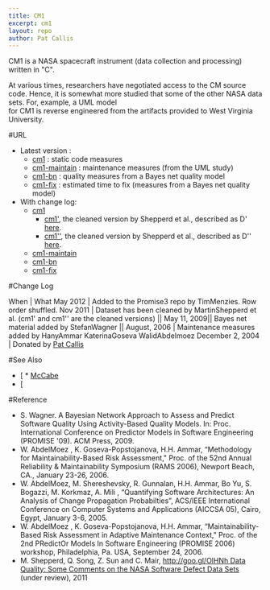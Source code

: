 ```yaml
---
title: CM1
excerpt: cm1
layout: repo
author: Pat Callis
---
```



CM1 is a NASA spacecraft instrument (data collection and processing) written in "C".


At various times, researchers have negotiated access to the CM source code. Hence, it is somewhat more studied that some of the other NASA data sets. For, example, a UML model  
for CM1 is reverse engineered from the artifacts provided to West Virginia University.


#URL

  * Latest version :
    * [cm1](https://terapromise.csc.ncsu.edu:8443/svn/repo/defect/mccabehalsted/cm/cm1/) : static code measures
    * [cm1-maintain](https://terapromise.csc.ncsu.edu:8443/svn/repo/defect/mccabehalsted/cm/cm1-maintain)  : maintenance measures (from the UML study)
    * [cm1-bn](https://terapromise.csc.ncsu.edu:8443/svn/repo/defect/mccabehalsted/cm/cm1-bn) : quality measures from a Bayes net quality model
    * [cm1-fix](https://terapromise.csc.ncsu.edu:8443/svn/repo/defect/mccabehalsted/cm/cm1-fix) : estimated time to fix (measures from a Bayes net quality model)
  * With change log:
    * [cm1](https://terapromise.csc.ncsu.edu:8443/svn/repo/defect/mccabehalsted/cm/cm1)
      * [cm1'](https://terapromise.csc.ncsu.edu:8443/svn/repo/defect/mccabehalsted/cm/cm1/d), the cleaned version by Shepperd et al., described as D' [here](http://nasa-softwaredefectdatasets.wikispaces.com/home).
      * [cm1''](https://terapromise.csc.ncsu.edu:8443/svn/repo/defect/mccabehalsted/cm/cm1/dd), the cleaned version by Shepperd et al., described as D'' [here](http://nasa-softwaredefectdatasets.wikispaces.com/home).
    * [cm1-maintain](https://terapromise.csc.ncsu.edu:8443/svn/repo/defect/mccabehalsted/cm/cm1-maintain)
    * [cm1-bn](https://terapromise.csc.ncsu.edu:8443/svn/repo/defect/mccabehalsted/cm/cm1-bn)
    * [cm1-fix](https://terapromise.csc.ncsu.edu:8443/svn/repo/defect/mccabehalsted/cm/cm1-fix)

#Change Log

When | What
May 2012 | Added to the Promise3 repo by TimMenzies. Row order shuffled.
Nov 2011 | Dataset has been cleaned by MartinShepperd et al. (cm1' and cm1'' are the cleaned versions)
|| May 11, 2009|| Bayes net material added by StefanWagner ||
August, 2006 | Maintenance measures added by HanyAmmar KaterinaGoseva WalidAbdelmoez
December 2, 2004 | Donated by [Pat Callis](PatCallis)


#See Also

  * [ * [McCabe](ShortTutorialOnDefectPrediction]
)
  * [

#Reference

  *  S. Wagner. A Bayesian Network Approach to Assess and Predict Software Quality Using Activity-Based Quality Models. In: Proc.  International Conference on Predictor Models in Software Engineering (PROMISE '09). ACM Press, 2009.
   *	W. AbdelMoez , K. Goseva-Popstojanova, H.H. Ammar,  “Methodology for Maintainability-Based Risk Assessment,"  Proc. of the 52nd   Annual Reliability & Maintainability Symposium (RAMS 2006),  Newport Beach, CA., January 23-26, 2006.
  * W. AbdelMoez, M. Shereshevsky, R. Gunnalan, H.H. Ammar, Bo Yu,  S. Bogazzi, M. Korkmaz,  A. Mili , “Quantifying Software Architectures:  An Analysis of Change Propagation Probabilties”, ACS/IEEE International  Conference on Computer Systems and Applications (AICCSA 05), Cairo,  Egypt, January 3-6, 2005.
  *	W. AbdelMoez , K. Goseva-Popstojanova, H.H. Ammar,  “Maintainability-Based  Risk Assessment in Adaptive Maintenance Context,"  Proc. of the 2nd PRedictOr  Models In Software Engineering (PROMISE 2006) workshop, Philadelphia, Pa. USA, September 24, 2006.
  * M. Shepperd, Q. Song, Z. Sun and C. Mair, [http://goo.gl/OlHNh Data Quality: Some Comments on the NASA Software Defect Data Sets](Halstead]
) (under review), 2011